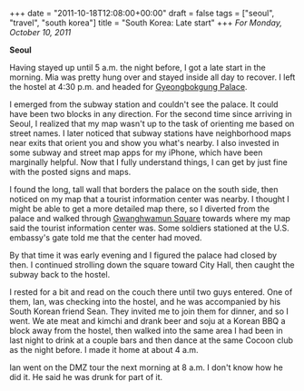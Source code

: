 +++
date = "2011-10-18T12:08:00+00:00"
draft = false
tags = ["seoul", "travel", "south korea"]
title = "South Korea: Late start"
+++
*For Monday, October 10, 2011*

**Seoul**

Having stayed up until 5 a.m. the night before, I got a late start in the morning. Mia was pretty hung over and stayed inside all day to recover. I left the hostel at 4:30 p.m. and headed for [Gyeongbokgung Palace](http://www.google.co.kr/search?rlz=1C1SKPL_enKR426KR426&gcx=c&q=Gyeongbokgung&um=1&ie=UTF-8&hl=en&tbm=isch&source=og&sa=N&tab=wi&biw=1600&bih=785).

I emerged from the subway station and couldn't see the palace. It could have been two blocks in any direction. For the second time since arriving in Seoul, I realized that my map wasn't up to the task of orienting me based on street names. I later noticed that subway stations have neighborhood maps near exits that orient you and show you what's nearby. I also invested in some subway and street map apps for my iPhone, which have been marginally helpful. Now that I fully understand things, I can get by just fine with the posted signs and maps.

I found the long, tall wall that borders the palace on the south side, then noticed on my map that a tourist information center was nearby. I thought I might be able to get a more detailed map there, so I diverted from the palace and walked through [Gwanghwamun Square](http://www.google.com/search?q=gwanghwamun+square&um=1&ie=UTF-8&hl=en&tbm=isch&source=og&sa=N&tab=wi&biw=1600&bih=785) towards where my map said the tourist information center was. Some soldiers stationed at the U.S. embassy's gate told me that the center had moved.

By that time it was early evening and I figured the palace had closed by then. I continued strolling down the square toward City Hall, then caught the subway back to the hostel.

I rested for a bit and read on the couch there until two guys entered. One of them, Ian, was checking into the hostel, and he was accompanied by his South Korean friend Sean. They invited me to join them for dinner, and so I went. We ate meat and kimchi and drank beer and soju at a Korean BBQ a block away from the hostel, then walked into the same area I had been in last night to drink at a couple bars and then dance at the same Cocoon club as the night before. I made it home at about 4 a.m.

Ian went on the DMZ tour the next morning at 8 a.m. I don't know how he did it. He said he was drunk for part of it.
